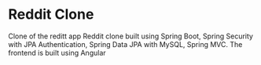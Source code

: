 # Reddit Clone
Clone of the reditt app
Reddit clone built using Spring Boot, Spring Security with JPA Authentication, Spring Data JPA with MySQL, Spring MVC. The frontend is built using Angular
